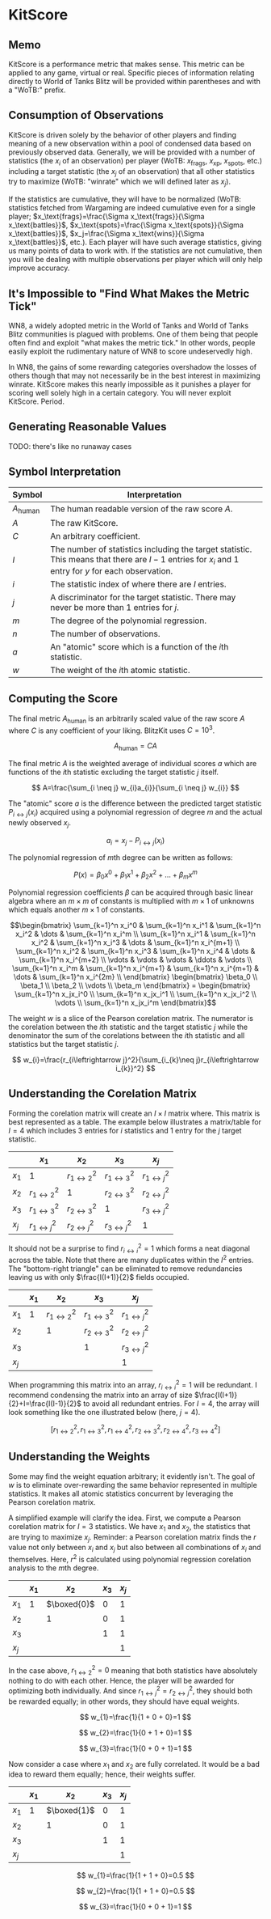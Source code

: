 # KitScore

## Memo

KitScore is a performance metric that makes sense. This metric can be applied to any game, virtual or real. Specific pieces of information relating directly to World of Tanks Blitz will be provided within parentheses and with a "WoTB:" prefix.

## Consumption of Observations

KitScore is driven solely by the behavior of other players and finding meaning of a new observation within a pool of condensed data based on previously observed data. Generally, we will be provided with a number of statistics (the $x_i$ of an observation) per player (WoTB: $x_\text{frags}$, $x_\text{xp}$, $x_\text{spots}$, etc.) including a target statistic (the $x_j$ of an observation) that all other statistics try to maximize (WoTB: "winrate" which we will defined later as $x_j$).

If the statistics are cumulative, they will have to be normalized (WoTB: statistics fetched from Wargaming are indeed cumulative even for a single player; $x_\text{frags}=\frac{\Sigma x_\text{frags}}{\Sigma x_\text{battles}}$, $x_\text{spots}=\frac{\Sigma x_\text{spots}}{\Sigma x_\text{battles}}$, $x_j=\frac{\Sigma x_\text{wins}}{\Sigma x_\text{battles}}$, etc.). Each player will have such average statistics, giving us many points of data to work with. If the statistics are not cumulative, then you will be dealing with multiple observations per player which will only help improve accuracy.

## It's Impossible to "Find What Makes the Metric Tick"

WN8, a widely adopted metric in the World of Tanks and World of Tanks Blitz communities is plagued with problems. One of them being that people often find and exploit "what makes the metric tick." In other words, people easily exploit the rudimentary nature of WN8 to score undeservedly high.

In WN8, the gains of some rewarding categories overshadow the losses of others though that may not necessarily be in the best interest in maximizing winrate. KitScore makes this nearly impossible as it punishes a player for scoring well solely high in a certain category. You will never exploit KitScore. Period.

## Generating Reasonable Values

TODO: there's like no runaway cases

## Symbol Interpretation

| Symbol           | Interpretation                                                                                                                                         |
| ---------------- | ------------------------------------------------------------------------------------------------------------------------------------------------------ |
| $A_\text{human}$ | The human readable version of the raw score $A$.                                                                                                       |
| $A$              | The raw KitScore.                                                                                                                                      |
| $C$              | An arbitrary coefficient.                                                                                                                              |
| $I$              | The number of statistics including the target statistic. This means that there are $I-1$ entries for $x_i$ and $1$ entry for $y$ for each observation. |
| $i$              | The statistic index of where there are $I$ entries.                                                                                                    |
| $j$              | A discriminator for the target statistic. There may never be more than $1$ entries for $j$.                                                            |
| $m$              | The degree of the polynomial regression.                                                                                                               |
| $n$              | The number of observations.                                                                                                                            |
| $a$              | An "atomic" score which is a function of the $i$th statistic.                                                                                          |
| $w$              | The weight of the $i$th atomic statistic.                                                                                                              |

## Computing the Score

The final metric $A_\text{human}$ is an arbitrarily scaled value of the raw score $A$ where $C$ is any coefficient of your liking. BlitzKit uses $C=10^3$.

$$
A_\text{human}=CA
$$

The final metric $A$ is the weighted average of individual scores $a$ which are functions of the $i$th statistic excluding the target statistic $j$ itself.

$$
A=\frac{\sum_{i \neq j} w_{i}a_{i}}{\sum_{i \neq j} w_{i}}
$$

The "atomic" score $a$ is the difference between the predicted target statistic $P_{i \leftrightarrow j}(x_i)$ acquired using a polynomial regression of degree $m$ and the actual newly observed $x_j$.

$$
a_i=x_j-P_{i \leftrightarrow j}(x_i)
$$

The polynomial regression of $m$th degree can be written as follows:

$$
P(x)=\beta_0x^0+\beta_1x^1+\beta_2x^2+\dots+\beta_mx^m
$$

Polynomial regression coefficients $\beta$ can be acquired through basic linear algebra where an $m \times m$ of constants is multiplied with $m \times 1$ of unknowns which equals another $m \times 1$ of constants.

```math
\begin{bmatrix}
\sum_{k=1}^n x_i^0 & \sum_{k=1}^n x_i^1 & \sum_{k=1}^n x_i^2 & \dots & \sum_{k=1}^n x_i^m \\
\sum_{k=1}^n x_i^1 & \sum_{k=1}^n x_i^2 & \sum_{k=1}^n x_i^3 & \dots & \sum_{k=1}^n x_i^{m+1} \\
\sum_{k=1}^n x_i^2 & \sum_{k=1}^n x_i^3 & \sum_{k=1}^n x_i^4 & \dots & \sum_{k=1}^n x_i^{m+2} \\
\vdots & \vdots & \vdots & \ddots & \vdots \\
\sum_{k=1}^n x_i^m & \sum_{k=1}^n x_i^{m+1} & \sum_{k=1}^n x_i^{m+1} & \dots & \sum_{k=1}^n x_i^{2m} \\
\end{bmatrix}

\begin{bmatrix}
\beta_0 \\
\beta_1 \\
\beta_2 \\
\vdots \\
\beta_m
\end{bmatrix}

=

\begin{bmatrix}
\sum_{k=1}^n x_jx_i^0 \\
\sum_{k=1}^n x_jx_i^1 \\
\sum_{k=1}^n x_jx_i^2 \\
\vdots \\
\sum_{k=1}^n x_jx_i^m
\end{bmatrix}
```

The weight $w$ is a slice of the Pearson corelation matrix. The numerator is the corelation between the $i$th statistic and the target statistic $j$ while the denominator the sum of the corelations between the $i$th statistic and all statistics but the target statistic $j$.

$$
w_{i}=\frac{r_{i\leftrightarrow j}^2}{\sum_{i_{k}\neq j}r_{i\leftrightarrow i_{k}}^2}
$$

## Understanding the Corelation Matrix

Forming the corelation matrix will create an $I \times I$ matrix where. This matrix is best represented as a table. The example below illustrates a matrix/table for $I=4$ which includes $3$ entries for $i$ statistics and $1$ entry for the $j$ target statistic.

|       | $x_1$                       | $x_2$                       | $x_3$                       | $x_j$                       |
| ----- | --------------------------- | --------------------------- | --------------------------- | --------------------------- |
| $x_1$ | $1$                         | $r_{1 \leftrightarrow 2}^2$ | $r_{1 \leftrightarrow 3}^2$ | $r_{1 \leftrightarrow j}^2$ |
| $x_2$ | $r_{1 \leftrightarrow 2}^2$ | $1$                         | $r_{2 \leftrightarrow 3}^2$ | $r_{2 \leftrightarrow j}^2$ |
| $x_3$ | $r_{1 \leftrightarrow 3}^2$ | $r_{2 \leftrightarrow 3}^2$ | $1$                         | $r_{3 \leftrightarrow j}^2$ |
| $x_j$ | $r_{1 \leftrightarrow j}^2$ | $r_{2 \leftrightarrow j}^2$ | $r_{3 \leftrightarrow j}^2$ | $1$                         |

It should not be a surprise to find $r_{i \leftrightarrow i}^2=1$ which forms a neat diagonal across the table. Note that there are many duplicates within the $I^2$ entries. The "bottom-right triangle" can be eliminated to remove redundancies leaving us with only $\frac{I(I+1)}{2}$ fields occupied.

|       | $x_1$ | $x_2$                       | $x_3$                       | $x_j$                       |
| ----- | ----- | --------------------------- | --------------------------- | --------------------------- |
| $x_1$ | $1$   | $r_{1 \leftrightarrow 2}^2$ | $r_{1 \leftrightarrow 3}^2$ | $r_{1 \leftrightarrow j}^2$ |
| $x_2$ |       | $1$                         | $r_{2 \leftrightarrow 3}^2$ | $r_{2 \leftrightarrow j}^2$ |
| $x_3$ |       |                             | $1$                         | $r_{3 \leftrightarrow j}^2$ |
| $x_j$ |       |                             |                             | $1$                         |

When programming this matrix into an array, $r_{i \leftrightarrow i}^2=1$ will be redundant. I recommend condensing the matrix into an array of size $\frac{I(I+1)}{2}+I=\frac{I(I-1)}{2}$ to avoid all redundant entries. For $I=4$, the array will look something like the one illustrated below (here, $j=4$).

$$
[r_{1 \leftrightarrow 2}^2, r_{1 \leftrightarrow 3}^2, r_{1 \leftrightarrow 4}^2, r_{2 \leftrightarrow 3}^2, r_{2 \leftrightarrow 4}^2, r_{3 \leftrightarrow 4}^2]
$$

## Understanding the Weights

Some may find the weight equation arbitrary; it evidently isn't. The goal of $w$ is to eliminate over-rewarding the same behavior represented in multiple statistics. It makes all atomic statistics concurrent by leveraging the Pearson corelation matrix.

A simplified example will clarify the idea. First, we compute a Pearson corelation matrix for $I=3$ statistics. We have $x_1$ and $x_2$, the statistics that are trying to maximize $x_j$. Reminder: a Pearson corelation matrix finds the $r$ value not only between $x_i$ and $x_j$ but also between all combinations of $x_i$ and themselves. Here, $r^2$ is calculated using polynomial regression corelation analysis to the $m$th degree.

|       | $x_1$ | $x_2$       | $x_3$ | $x_j$ |
| ----- | ----- | ----------- | ----- | ----- |
| $x_1$ | $1$   | $\boxed{0}$ | $0$   | $1$   |
| $x_2$ |       | $1$         | $0$   | $1$   |
| $x_3$ |       |             | $1$   | $1$   |
| $x_j$ |       |             |       | $1$   |

In the case above, $r^2_{1 \leftrightarrow 2}=0$ meaning that both statistics have absolutely nothing to do with each other. Hence, the player will be awarded for optimizing both individually. And since $r^2_{1 \leftrightarrow j}=r^2_{2 \leftrightarrow j}$, they should both be rewarded equally; in other words, they should have equal weights.

$$
w_{1}=\frac{1}{1 + 0 + 0}=1
$$

$$
w_{2}=\frac{1}{0 + 1 + 0}=1
$$

$$
w_{3}=\frac{1}{0 + 0 + 1}=1
$$

Now consider a case where $x_1$ and $x_2$ are fully correlated. It would be a bad idea to reward them equally; hence, their weights suffer.

|       | $x_1$ | $x_2$       | $x_3$ | $x_j$ |
| ----- | ----- | ----------- | ----- | ----- |
| $x_1$ | $1$   | $\boxed{1}$ | $0$   | $1$   |
| $x_2$ |       | $1$         | $0$   | $1$   |
| $x_3$ |       |             | $1$   | $1$   |
| $x_j$ |       |             |       | $1$   |

$$
w_{1}=\frac{1}{1 + 1 + 0}=0.5
$$

$$
w_{2}=\frac{1}{1 + 1 + 0}=0.5
$$

$$
w_{3}=\frac{1}{0 + 0 + 1}=1
$$
